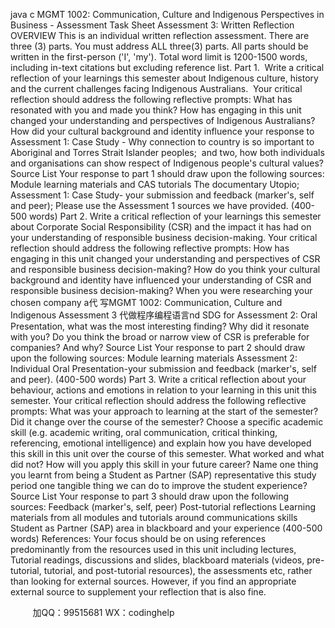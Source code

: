 java c
MGMT 1002: Communication, Culture and Indigenous
Perspectives in Business - Assessment Task Sheet
Assessment 3: Written Reflection
OVERVIEW
This is an individual written reflection assessment. There are three (3) parts. You must address ALL three(3) parts. All parts should be written in the first-person ('I', 'my').
Total word limit is 1200-1500 words, including in-text citations but excluding reference list.
Part 1.  Write a critical reflection of your learnings this semester about Indigenous culture, history and the current challenges facing Indigenous Australians.  Your critical reflection should address the following reflective prompts:
What has resonated with you and made you think?
How has engaging in this unit changed your understanding and perspectives of Indigenous Australians?
How did your cultural background and identity influence your response to Assessment 1: Case Study - Why connection to country is so important to Aboriginal and Torres Strait Islander peoples;  and two, how both individuals and organisations can show respect of Indigenous people's cultural values?
Source List
Your response to part 1 should draw upon the following sources:
Module learning materials and CAS tutorials
The documentary Utopio;
Assessment 1: Case Study- your submission and feedback (marker's, self and peer);
Please use the Assessment 1 sources we have provided.
(400-500 words)
Part 2. Write a critical reflection of your learnings this semester about Corporate Social Responsibility (CSR) and the impact it has had on your understanding of responsible business decision-making. Your critical reflection should address the following reflective prompts:
How has engaging in this unit changed your understanding and perspectives of CSR and responsible business decision-making?
How do you think your cultural background and identity have influenced your understanding of CSR and responsible business decision-making?
When you were researching your chosen company a代 写MGMT 1002: Communication, Culture and Indigenous Assessment 3
代做程序编程语言nd SDG for Assessment 2: Oral Presentation, what was the most interesting finding? Why did it resonate with you?
Do you think the broad or narrow view of CSR is preferable for companies? And why?
Source List
Your response to part 2 should draw upon the following sources:
Module learning materials
Assessment 2: Individual Oral Presentation-your submission and feedback (marker's, self and peer).
(400-500 words)
Part 3. Write a critical reflection about your behaviour, actions and emotions in relation to your learning in this unit this semester. Your critical reflection should address the following reflective prompts:
What was your approach to learning at the start of the semester? Did it change over the course of the semester?
Choose a specific academic skill (e.g. academic writing, oral communication, critical thinking, referencing, emotional intelligence) and explain how you have developed this skill in this unit over the course of this semester. What worked and what did not? How will you apply this skill in your future career?
Name one thing you learnt from being a Student as Partner (SAP) representative this study period  one tangible thing we can do to improve the student experience?
Source List
Your response to part 3 should draw upon the following sources:
Feedback (marker's, self, peer)
Post-tutorial reflections
Learning materials from all modules and tutorials around communications skills
Student as Partner (SAP) area in blackboard and your experience
(400-500 words)
References:
Your focus should be on using references predominantly from the resources used in this unit including lectures, Tutorial readings, discussions and slides, blackboard materials (videos, pre-tutorial, tutorial, and post-tutorial resources), the assessments etc, rather than looking for external sources. However, if you find an appropriate external source to supplement your reflection that is also fine.







         
加QQ：99515681  WX：codinghelp
